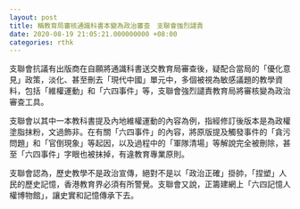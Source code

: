 ```yaml
---
layout: post
title: 稱教育局審核通識科書本變為政治審查　支聯會強烈譴責
date: 2020-08-19 21:05:21.000000000 +08:00
categories: rthk
---
```


支聯會抗議有出版商在自願將通識科書送交教育局審查後，疑配合當局的「優化意見」政策，淡化、甚至刪去「現代中國」單元中，多個被視為敏感議題的教學資料，包括「維權運動」和「六四事件」等，支聯會強烈譴責教育局將審核變為政治審查工具。
 
支聯會以其中一本教科書提及內地維權運動的內容為例，指經修訂後版本是為政權塗脂抹粉，文過飾非。在有關「六四事件」的內容，將原版提及觸發事件的「貪污問題」和「官倒現象」等起因，以及過程中的「軍隊清場」等解說完全被刪除，甚至「六四事件」字眼也被抹掉，有違教育專業原則。

支聯會認為，歷史教學不是政治宣傳，絕對不是以「政治正確」掛帥，「捏塑」人民的歷史記憶，香港教育界必須有所警覺。支聯會又說，正籌建網上「六四記憶人權博物館」，讓史實和記憶傳承下去。
